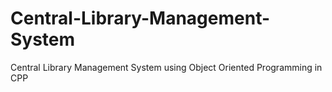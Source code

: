 # Central-Library-Management-System
Central Library Management System using Object Oriented Programming in CPP
